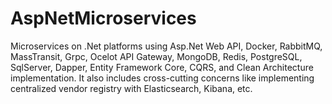 # AspNetMicroservices
Microservices on .Net platforms using Asp.Net Web API, Docker, RabbitMQ, MassTransit, Grpc, Ocelot API Gateway, MongoDB, Redis, PostgreSQL, SqlServer, Dapper, Entity Framework Core, CQRS, and Clean Architecture implementation. It also includes cross-cutting concerns like implementing centralized vendor registry with Elasticsearch, Kibana, etc.
